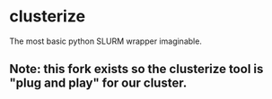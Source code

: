 # clusterize

The most basic python SLURM wrapper imaginable.

## Note: this fork exists so the clusterize tool is "plug and play" for our cluster.

